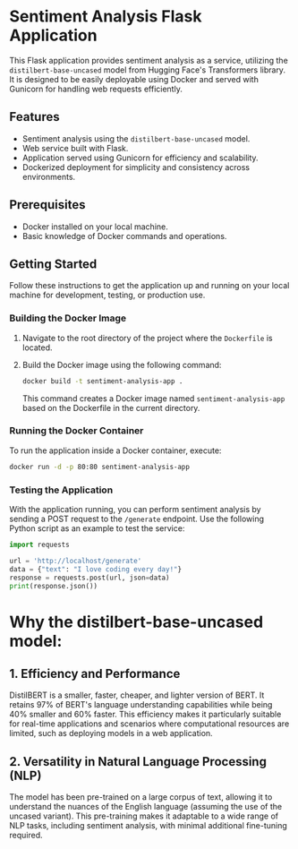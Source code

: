# Sentiment Analysis Flask Application

This Flask application provides sentiment analysis as a service, utilizing the `distilbert-base-uncased` model from Hugging Face's Transformers library. It is designed to be easily deployable using Docker and served with Gunicorn for handling web requests efficiently.

## Features

- Sentiment analysis using the `distilbert-base-uncased` model.
- Web service built with Flask.
- Application served using Gunicorn for efficiency and scalability.
- Dockerized deployment for simplicity and consistency across environments.

## Prerequisites

- Docker installed on your local machine.
- Basic knowledge of Docker commands and operations.

## Getting Started

Follow these instructions to get the application up and running on your local machine for development, testing, or production use.

### Building the Docker Image

1. Navigate to the root directory of the project where the `Dockerfile` is located.
2. Build the Docker image using the following command:

    ```bash
    docker build -t sentiment-analysis-app .
    ```

    This command creates a Docker image named `sentiment-analysis-app` based on the Dockerfile in the current directory.

### Running the Docker Container

To run the application inside a Docker container, execute:

```bash
docker run -d -p 80:80 sentiment-analysis-app
```
### Testing the Application

With the application running, you can perform sentiment analysis by sending a POST request to the `/generate` endpoint. Use the following Python script as an example to test the service:

```python
import requests

url = 'http://localhost/generate'
data = {"text": "I love coding every day!"}
response = requests.post(url, json=data)
print(response.json())
```

# Why the distilbert-base-uncased model:

## 1. Efficiency and Performance
DistilBERT is a smaller, faster, cheaper, and lighter version of BERT. It retains 97% of BERT's language understanding capabilities while being 40% smaller and 60% faster. This efficiency makes it particularly suitable for real-time applications and scenarios where computational resources are limited, such as deploying models in a web application.

## 2. Versatility in Natural Language Processing (NLP)
The model has been pre-trained on a large corpus of text, allowing it to understand the nuances of the English language (assuming the use of the uncased variant). This pre-training makes it adaptable to a wide range of NLP tasks, including sentiment analysis, with minimal additional fine-tuning required.
